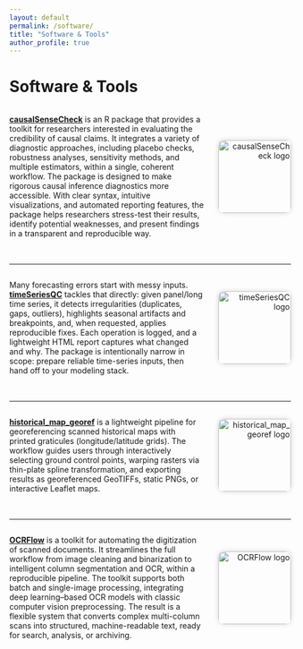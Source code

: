 ```yaml
---
layout: default
permalink: /software/
title: "Software & Tools"
author_profile: true
---
```


# Software & Tools 

<!-- causalSenseCheck -->
<div style="display:flex; align-items:center; justify-content:space-between; flex-wrap:wrap; margin-bottom:2rem;">
  <div style="flex:1; min-width:250px; padding-right:1rem;">
    <p>
      <a href="https://github.com/yryrena/causalSenseCheck.png"><strong>causalSenseCheck</strong></a> is an R package that provides a toolkit for researchers interested in evaluating the credibility of causal claims. It integrates a variety of diagnostic approaches, including placebo checks, robustness analyses, sensitivity methods, and multiple estimators, within a single, coherent workflow. The package is designed to make rigorous causal inference diagnostics more accessible. With clear syntax, intuitive visualizations, and automated reporting features, the package helps researchers stress-test their results, identify potential weaknesses, and present findings in a transparent and reproducible way.
    </p>
  </div>
  <div style="flex:0 0 140px; text-align:right;">
    <img src="{{ '/images/causalSenseCheck_hex.png' | relative_url }}" alt="causalSenseCheck logo" style="width:130px; border-radius:10px; box-shadow:0 0 10px rgba(0,0,0,0.15);" />
  </div>
</div>

---

<!-- timeSeriesQC -->
<div style="display:flex; align-items:center; justify-content:space-between; flex-wrap:wrap; margin-bottom:2rem;">
  <div style="flex:1; min-width:250px; padding-right:1rem;">
    <p>
      Many forecasting errors start with messy inputs. <a href="https://github.com/yryrena/timeSeriesQC"><strong>timeSeriesQC</strong></a> tackles that directly: given panel/long time series, it detects irregularities (duplicates, gaps, outliers), highlights seasonal artifacts and breakpoints, and, when requested, applies reproducible fixes. Each operation is logged, and a lightweight HTML report captures what changed and why. The package is intentionally narrow in scope: prepare reliable time-series inputs, then hand off to your modeling stack.
    </p>
  </div>
  <div style="flex:0 0 140px; text-align:right;">
    <img src="{{ '/images/timeSeriesQC_hex.png' | relative_url }}" alt="timeSeriesQC logo" style="width:130px; border-radius:10px; box-shadow:0 0 10px rgba(0,0,0,0.15);" />
  </div>
</div>

---

<!-- historical_map_georef -->
<div style="display:flex; align-items:center; justify-content:space-between; flex-wrap:wrap; margin-bottom:2rem;">
  <div style="flex:1; min-width:250px; padding-right:1rem;">
    <p>
      <a href="https://github.com/yryrena/historical_map_georef.png"><strong>historical_map_georef</strong></a> is a lightweight pipeline for georeferencing scanned historical maps with printed graticules (longitude/latitude grids). The workflow guides users through interactively selecting ground control points, warping rasters via thin-plate spline transformation, and exporting results as georeferenced GeoTIFFs, static PNGs, or interactive Leaflet maps. 
    </p>
  </div>
  <div style="flex:0 0 140px; text-align:right;">
    <img src="{{ '/images/historical_map_georef_hex.png' | relative_url }}" alt="historical_map_georef logo" style="width:130px; border-radius:10px; box-shadow:0 0 10px rgba(0,0,0,0.15);" />
  </div>
</div>

---

<!-- OCRFlow -->
<div style="display:flex; align-items:center; justify-content:space-between; flex-wrap:wrap; margin-bottom:2rem;">
  <div style="flex:1; min-width:250px; padding-right:1rem;">
    <p>
      <a href="https://github.com/yryrena/OCRFlow"><strong>OCRFlow</strong></a> is a toolkit for automating the digitization of scanned documents. It streamlines the full workflow from image cleaning and binarization to intelligent column segmentation and OCR, within a reproducible pipeline. The toolkit supports both batch and single-image processing, integrating deep learning–based OCR models with classic computer vision preprocessing. The result is a flexible system that converts complex multi-column scans into structured, machine-readable text, ready for search, analysis, or archiving.
    </p>
  </div>
  <div style="flex:0 0 140px; text-align:right;">
    <img src="{{ '/images/OCRFlow_hex.png' | relative_url }}" alt="OCRFlow logo" style="width:130px; border-radius:10px; box-shadow:0 0 10px rgba(0,0,0,0.15);" />
  </div>
</div>

